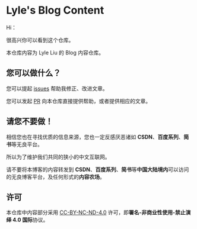 # Lyle's Blog Content

Hi：

很高兴你可以看到这个仓库。

本仓库内容为 Lyle Liu 的 Blog 内容仓库。

## 您可以做什么？
您可以提起 [issues](https://github.com/cgglyle/blog-content/issues) 帮助我修正、改进文章。

您可以发起 [PR](https://github.com/cgglyle/blog-content/pulls) 向本仓库直接提供帮助，或者提供相应的文章。

## 请您不要做！

相信您也在寻找优质的信息来源，您也一定反感厌恶诸如 **CSDN**、**百度系列**、**简书**等无良平台。

所以为了维护我们共同的狭小的中文互联网。

请不要将本博客的内容转发到 **CSDN**、**百度系列**、**简书**等**中国大陆境内**可以访问的无良博客平台，及任何形式的**内容农场**。

## 许可
本仓库中内容部分采用 [CC-BY-NC-ND-4.0](https://creativecommons.org/licenses/by-nc/4.0/) 许可，即**署名-非商业性使用-禁止演绎 4.0 国际**协议。

